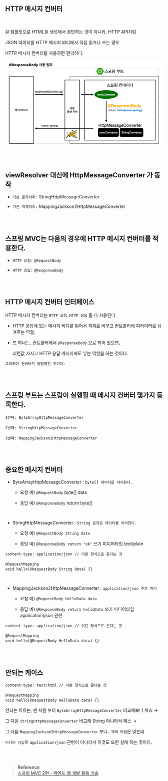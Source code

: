 ## HTTP 메시지 컨버터

<br/>

뷰 템플릿으로 HTML을 생성해서 응답하는 것이 아니라, HTTP API처럼 

JSON 데이터를 HTTP 메시지 바디에서 직접 읽거나 쓰는 경우 

HTTP 메시지 컨버터를 사용하면 편리하다.

![이미지](/programming/img/입문100.PNG)

<br/><br/>

## viewResolver 대신에 HttpMessageConverter 가 동작

- `기본 문자처리:` StringHttpMessageConverter

- `기본 객체처리:` MappingJackson2HttpMessageConverter

<br/><br/>

## 스프링 MVC는 다음의 경우에 HTTP 메시지 컨버터를 적용한다.

- `HTTP 요청:` `@RequestBody`

- `HTTP 응답:` `@ResponseBody`

<br/><br/>

## HTTP 메시지 컨버터 인터페이스

HTTP 메시지 컨버터는 `HTTP 요청`, `HTTP 응답` 둘 다 사용된다

- HTTP 응답에 있는 메시지 바디를 읽어서 객체로 바꾸고 컨트롤러에 파라미터로 넘겨주는 역할.
- 또 하나는, 컨트롤러에서 `@ResponseBody` 으로 되어 있으면, 

    리턴값 가지고 HTTP 응답 메시지에도 넣는 역할을 하는 것이다.
    

```
그리하여 컨버터가 양방향인 것이다.
```

<br/><br/>

## 스프링 부트는 스프링이 실행될 때 메시지 컨버터 몇가지 등록한다.

```
1번째: ByteArrayHttpMessageConverter

2번째: StringHttpMessageConverter

3번째: MappingJackson2HttpMessageConverter
```

<br/><br/>

## 중요한 메시지 컨버터

- ByteArrayHttpMessageConverter : `byte[] 데이터를 처리한다.`

    - 요청 예) `@RequestBody` byte[] data

    - 응답 예) `@ResponseBody` return byte[]

<br/>

- StringHttpMessageConverter : `String 문자로 데이터를 처리한다.`

    - 요청 예) `@RequestBody String data`

    - 응답 예) `@ResponseBody return "ok"` 쓰기 미디어타입 text/plain

```
content-type: application/json // 이런 형식으로 온다는 것

@RequestMapping
void hello(@RequestBody String data) {}
```

<br/>

- MappingJackson2HttpMessageConverter : `application/json 주로 처리`

    - 요청 예) `@RequestBody HelloData data`

    - 응답 예) `@ResponseBody return helloData` 쓰기 미디어타입 application/json 관련

```
content-type: application/json // 이런 형식으로 온다는 것

@RequestMapping
void hello(@RequestBody HelloData data) {}
```

<br/><br/>

## 안되는 케이스

```
content-type: text/html // 이런 형식으로 온다는 것

@RequestMapping
void hello(@RequestBody HelloData data) {}
```

안되는 이유는, 맨 처음 부터 `ByteArrayHttpMessageConverter` 비교해보니 패스 → 

그 다음 `StringHttpMessageConverter` 비교해 String 아니라서 패스  → 

그 다음 `MappingJackson2HttpMessageConverter` 보니.. `객체 타입`은 맞는데 

`미디어 타입`이 `application/json` 관련이 아니라서 이것도 또한 실패 하는 것이다.


<br/><br/>

>**Reference** <br/>[스프링 MVC 2편 - 백엔드 웹 개발 활용 기술](https://www.inflearn.com/course/%EC%8A%A4%ED%94%84%EB%A7%81-mvc-2/dashboard)
